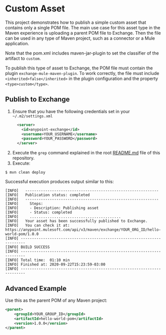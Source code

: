 # Custom Asset

This project demonstrates how to publish a simple custom asset that contains only a single POM file. The main use case for this asset type in the Maven experience is uploading a parent POM file to Exchange. Then the file can be used in any type of Maven project, such as a connector or a Mule application.

Note that the pom.xml includes maven-jar-plugin to set the classifier of the artifact to `custom`.

To publish this type of asset to Exchange, the POM file must contain the plugin `exchange-mule-maven-plugin`. To work correctly, the file must include `<inherited>false</inherited>` in the plugin configuration and the property `<type>custom</type>`.

## Publish to Exchange

1. Ensure that you have the following credentials set in your `~/.m2/settings.xml`
    ```xml
      <server>
        <id>anypoint-exchange</id>
        <username>YOUR_USERNAME</username>
        <password>YOUR_PASSWORD</password>
      </server>
    ```
2. Execute the `grep` command explained in the root [README.md](../README.md) file of this repository.
3. Execute:

```shell
$ mvn clean deploy
```

Successful execution produces output similar to this:

```shell
[INFO]   ------------------------------------------------------------
[INFO]   Publication status: completed
[INFO]   ------------------------------------------------------------
[INFO]     Steps:
[INFO]     - Description: Publishing asset
[INFO]     - Status: completed
[INFO]     .........................................
[INFO]   Your asset has been successfully published to Exchange.
[INFO]   You can check it at: https://anypoint.mulesoft.com/api/v3/maven/exchange/YOUR_ORG_ID/hello-world-pom/1.0.0
[INFO] ------------------------------------------------------------------------
[INFO] BUILD SUCCESS
[INFO] ------------------------------------------------------------------------
[INFO] Total time:  01:10 min
[INFO] Finished at: 2020-09-22T15:23:59-03:00
[INFO] ------------------------------------------------------------------------
```

## Advanced Example

Use this as the parent POM of any Maven project:

```xml
<parent>
    <groupId>YOUR_GROUP_ID</groupId>
    <artifactId>hello-world-pom</artifactId>
    <version>1.0.0</version>
</parent>
```
